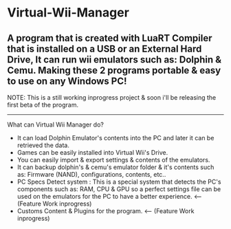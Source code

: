 # Virtual-Wii-Manager
A program that is created with LuaRT Compiler that is installed on a USB or an External Hard Drive, It can run wii emulators such as: Dolphin &amp; Cemu. Making these 2 programs portable &amp; easy to use on any Windows PC!
-----------------------------------------------------------------------------------------------------------------------------------------------------------------------------------------------------------------------

NOTE: This is a still working inprogress project & soon i'll be releasing the first beta of the program.

-----------------------------------------------------------------------------------------------------------------------------------------------------------------------------------------------------------------------
What can Virtual Wii Manager do?

- It can load Dolphin Emulator's contents into the PC and later it can be retrieved the data.
- Games can be easily installed into Virtual Wii's Drive.
- You can easily import & export settings & contents of the emulators.
- It can backup dolphin's & cemu's emulator folder & it's contents such as: Firmware (NAND), configurations, contents, etc..
- PC Specs Detect system : This is a special system that detects the PC's components such as: RAM, CPU & GPU so a perfect settings file can be used on the emulators for the PC to have a better experience. <-- (Feature Work inprogress)
- Customs Content & Plugins for the program. <-- (Feature Work inprogress)
